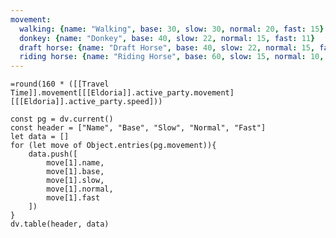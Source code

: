 ```yaml
---
movement:
  walking: {name: "Walking", base: 30, slow: 30, normal: 20, fast: 15}
  donkey: {name: "Donkey", base: 40, slow: 22, normal: 15, fast: 11}
  draft horse: {name: "Draft Horse", base: 40, slow: 22, normal: 15, fast: 11}
  riding horse: {name: "Riding Horse", base: 60, slow: 15, normal: 10, fast: 8}
---
```

`=round(160 * ([[Travel Time]].movement[[[Eldoria]].active_party.movement][[[Eldoria]].active_party.speed]))`

 
```dataviewjs
const pg = dv.current()
const header = ["Name", "Base", "Slow", "Normal", "Fast"]
let data = []
for (let move of Object.entries(pg.movement)){
	data.push([
		move[1].name,
		move[1].base,
		move[1].slow,
		move[1].normal,
		move[1].fast
	])
}
dv.table(header, data)
```